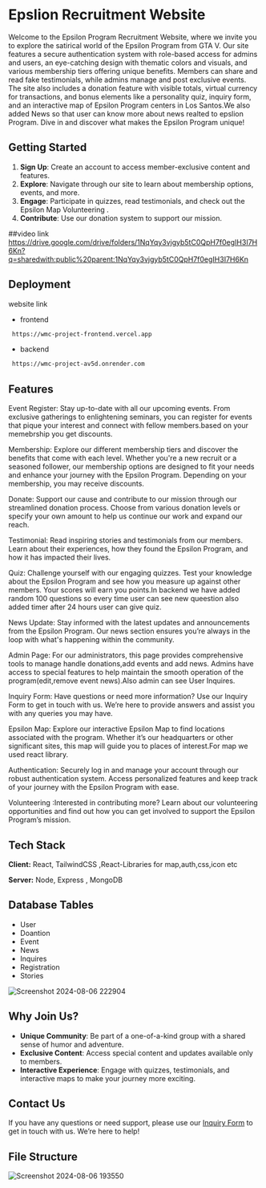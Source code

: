 # Epslion Recruitment Website

Welcome to the Epsilon Program Recruitment Website, where we invite you to explore the satirical world of the Epsilon Program from GTA V. Our site features a secure authentication system with role-based access for admins and users, an eye-catching design with thematic colors and visuals, and various membership tiers offering unique benefits. Members can share and read fake testimonials, while admins manage and post exclusive events. The site also includes a donation feature with visible totals, virtual currency for transactions, and bonus elements like a personality quiz, inquiry form, and an interactive map of Epsilon Program centers in Los Santos.We also added News so that user can know more about news realted to epslion Program. Dive in and discover what makes the Epsilon Program unique!

## Getting Started

1. **Sign Up**: Create an account to access member-exclusive content and features.
2. **Explore**: Navigate through our site to learn about membership options, events, and more.
3. **Engage**: Participate in quizzes, read testimonials, and check out the Epsilon Map Volunteering .
4. **Contribute**: Use our donation system to support our mission.


##video link
https://drive.google.com/drive/folders/1NqYqy3vjgyb5tC0QpH7f0egIH3I7H6Kn?q=sharedwith:public%20parent:1NqYqy3vjgyb5tC0QpH7f0egIH3I7H6Kn

## Deployment

website link

- frontend

```bash
 https://wmc-project-frontend.vercel.app
```

- backend

```bash
 https://wmc-project-av5d.onrender.com
```

## Features

Event Register: Stay up-to-date with all our upcoming events. From exclusive gatherings to enlightening seminars, you can register for events that pique your interest and connect with fellow members.based on your memebrship you get discounts.

Membership: Explore our different membership tiers and discover the benefits that come with each level. Whether you're a new recruit or a seasoned follower, our membership options are designed to fit your needs and enhance your journey with the Epsilon Program. Depending on your membership, you may receive discounts.

Donate: Support our cause and contribute to our mission through our streamlined donation process. Choose from various donation levels or specify your own amount to help us continue our work and expand our reach.

Testimonial: Read inspiring stories and testimonials from our members. Learn about their experiences, how they found the Epsilon Program, and how it has impacted their lives.

Quiz: Challenge yourself with our engaging quizzes. Test your knowledge about the Epsilon Program and see how you measure up against other members. Your scores will earn you points.In backend we have added random 100 questions so every time user can see new queestion also added timer after 24 hours user can give quiz.

News Update: Stay informed with the latest updates and announcements from the Epsilon Program. Our news section ensures you’re always in the loop with what's happening within the community.

Admin Page: For our administrators, this page provides comprehensive tools to manage handle donations,add events and add news. Admins have access to special features to help maintain the smooth operation of the program(edit,remove event news).Also admin can see User Inquires.

Inquiry Form: Have questions or need more information? Use our Inquiry Form to get in touch with us. We’re here to provide answers and assist you with any queries you may have.

Epsilon Map: Explore our interactive Epsilon Map to find locations associated with the program. Whether it’s our headquarters or other significant sites, this map will guide you to places of interest.For map we used react library.

Authentication: Securely log in and manage your account through our robust authentication system. Access personalized features and keep track of your journey with the Epsilon Program with ease.

Volunteering :Interested in contributing more? Learn about our volunteering opportunities and find out how you can get involved to support the Epsilon Program’s mission.

## Tech Stack

**Client:** React, TailwindCSS ,React-Libraries for map,auth,css,icon etc

**Server:** Node, Express , MongoDB

## Database Tables

- User
- Doantion
- Event
- News
- Inquires
- Registration
- Stories

![Screenshot 2024-08-06 222904](https://github.com/user-attachments/assets/85c20f57-528b-4663-a747-fc3b53be274e)

## Why Join Us?

- **Unique Community**: Be part of a one-of-a-kind group with a shared sense of humor and adventure.
- **Exclusive Content**: Access special content and updates available only to members.
- **Interactive Experience**: Engage with quizzes, testimonials, and interactive maps to make your journey more exciting.

## Contact Us

If you have any questions or need support, please use our [Inquiry Form](link-to-inquiry-form) to get in touch with us. We’re here to help!

## File Structure

![Screenshot 2024-08-06 193550](https://github.com/user-attachments/assets/74c1248c-c061-4ade-bc9e-4646732baa1a)
